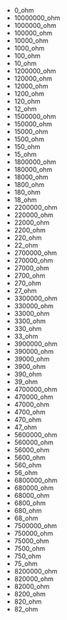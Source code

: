 * 0_ohm
* 10000000_ohm
* 1000000_ohm
* 100000_ohm
* 10000_ohm
* 1000_ohm
* 100_ohm
* 10_ohm
* 1200000_ohm
* 120000_ohm
* 12000_ohm
* 1200_ohm
* 120_ohm
* 12_ohm
* 1500000_ohm
* 150000_ohm
* 15000_ohm
* 1500_ohm
* 150_ohm
* 15_ohm
* 1800000_ohm
* 180000_ohm
* 18000_ohm
* 1800_ohm
* 180_ohm
* 18_ohm
* 2200000_ohm
* 220000_ohm
* 22000_ohm
* 2200_ohm
* 220_ohm
* 22_ohm
* 2700000_ohm
* 270000_ohm
* 27000_ohm
* 2700_ohm
* 270_ohm
* 27_ohm
* 3300000_ohm
* 330000_ohm
* 33000_ohm
* 3300_ohm
* 330_ohm
* 33_ohm
* 3900000_ohm
* 390000_ohm
* 39000_ohm
* 3900_ohm
* 390_ohm
* 39_ohm
* 4700000_ohm
* 470000_ohm
* 47000_ohm
* 4700_ohm
* 470_ohm
* 47_ohm
* 5600000_ohm
* 560000_ohm
* 56000_ohm
* 5600_ohm
* 560_ohm
* 56_ohm
* 6800000_ohm
* 680000_ohm
* 68000_ohm
* 6800_ohm
* 680_ohm
* 68_ohm
* 7500000_ohm
* 750000_ohm
* 75000_ohm
* 7500_ohm
* 750_ohm
* 75_ohm
* 8200000_ohm
* 820000_ohm
* 82000_ohm
* 8200_ohm
* 820_ohm
* 82_ohm
